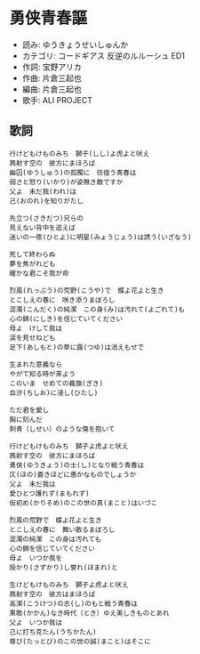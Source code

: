 勇侠青春謳
===========

- 読み: ゆうきょうせいしゅんか
- カテゴリ: コードギアス 反逆のルルーシュ ED1
- 作詞: 宝野アリカ
- 作曲: 片倉三起也
- 編曲: 片倉三起也
- 歌手: ALI PROJECT


歌詞
-----

    行けどもけものみち　獅子(しし)よ虎よと吠え
    茜射す空の　彼方にまほろば
    幽囚(ゆうしゅう)の孤獨に　彷徨う青春は
    弱さと怒り(いかり)が姿無き敵ですか
    父よ　未だ我(われ)は
    己(おのれ)を知りがたし

    先立つ(さきだつ)兄らの
    見えない背中を追えば
    迷いの一夜(ひとよ)に明星(みょうじょう)は誘う(いざなう)

    死して終わらぬ
    夢を焦がれども
    確かな君こそ我が命

    烈風(れっぷう)の荒野(こうや)で　蝶よ花よと生き
    とこしえの春に　咲き添うまぼろし
    混濁(こんだく)の純潔　この身(み)は汚れて(よごれて)も
    心の錦(にしき)を信じていてください
    母よ　けして我は
    涙を見せねども
    足下(あしもと)の草に露(つゆ)は消えもせで

    生まれた意義なら
    やがて知る時が来よう
    このいま　せめての義旗(ぎき)
    血汐(ちしお)に浸し(ひたし)

    ただ君を愛し
    胸に刻んだ
    刺青（しせい）のような傷を抱いて

    行けどもけものみち　獅子よ虎よと吠え
    茜射す空の　彼方にまほろば
    勇侠(ゆうきょう)の士(し)となり戦う青春は
    仄(ほの)蒼きほどに愚かなものでしょうか
    父よ　未だ我は
    愛ひとつ護れず(まもれず)
    仮初め(かりそめ)のこの世の真(まこと)はいづこ

    烈風の荒野で　蝶よ花よと生き
    とこしえの春に　舞い散るまぼろし
    混濁の純潔　この身は汚れても
    心の錦を信じていてください
    母よ　いつか我を
    授かり(さずかり)し誉れ(ほまれ)と

    生けどもけものみち　獅子よ虎よと吠え
    茜射す空の　彼方はまほろば
    高潔(こうけつ)の志(し)のもと戦う青春は
    果敢(かかん)なき時代（とき）ゆえ美しきものとあれ
    父よ　いつか我は
    己に打ち克たん(うちかたん)
    尊び(たっとび)のこの世の誠(まこと)はそこに

